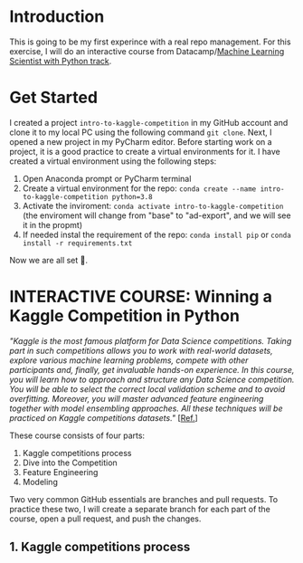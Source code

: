 # Introduction
This is going to be my first experince with a real repo management. For this exercise, I will do an interactive course from Datacamp/[Machine Learning Scientist with Python track](https://app.datacamp.com/learn/career-tracks/machine-learning-scientist-with-python?version=1).

# Get Started
I created a project `intro-to-kaggle-competition` in my GitHub account and clone it to my local PC using the following command `git clone`. Next, I opened a new project in my PyCharm editor. Before starting work on a project, it is a good practice to create a virtual environments for it. I have created a virtual environment using the following steps:
1.  Open Anaconda prompt or PyCharm terminal
2.  Create a virtual environment for the repo: `conda create --name intro-to-kaggle-competition python=3.8`
3.  Activate the inviroment: `conda activate intro-to-kaggle-competition` (the enviroment will change from "base" to "ad-export", and we will see it in the propmt)
4.  If needed instal the requirement of the repo: `conda install pip` or `conda install -r requirements.txt`

Now we are all set 🦾.

# INTERACTIVE COURSE: Winning a Kaggle Competition in Python
_"Kaggle is the most famous platform for Data Science competitions. Taking part in such competitions allows you to work with real-world datasets, explore various machine learning problems, compete with other participants and, finally, get invaluable hands-on experience. In this course, you will learn how to approach and structure any Data Science competition. You will be able to select the correct local validation scheme and to avoid overfitting. Moreover, you will master advanced feature engineering together with model ensembling approaches. All these techniques will be practiced on Kaggle competitions datasets."_ [[Ref.](https://app.datacamp.com/learn/courses/winning-a-kaggle-competition-in-python)]

These course consists of four parts:
1. Kaggle competitions process
2. Dive into the Competition
3. Feature Engineering
4. Modeling

Two very common GitHub essentials are branches and pull requests. To practice these two, I will create a separate branch for each part of the course, open a pull request, and push the changes.

##  1. Kaggle competitions process
